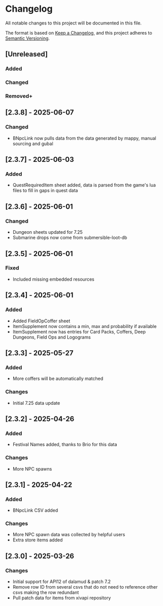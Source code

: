 # Changelog

All notable changes to this project will be documented in this file.

The format is based on [Keep a Changelog](https://keepachangelog.com/en/1.1.0/),
and this project adheres to [Semantic Versioning](https://semver.org/spec/v2.0.0.html).

## [Unreleased]

### Added

### Changed

### Removed+

## [2.3.8] - 2025-06-07

### Changed

- BNpcLink now pulls data from the data generated by mappy, manual sourcing and gubal

## [2.3.7] - 2025-06-03

### Added

- QuestRequiredItem sheet added, data is parsed from the game's lua files to fill in gaps in quest data

## [2.3.6] - 2025-06-01

### Changed

- Dungeon sheets updated for 7.25
- Submarine drops now come from submersible-loot-db

## [2.3.5] - 2025-06-01

### Fixed

- Included missing embedded resources

## [2.3.4] - 2025-06-01

### Added

- Added FieldOpCoffer sheet
- ItemSupplement now contains a min, max and probability if available
- ItemSupplement now has entries for Card Packs, Coffers, Deep Dungeons, Field Ops and Logograms

## [2.3.3] - 2025-05-27

### Added

- More coffers will be automatically matched

### Changes

- Initial 7.25 data update

## [2.3.2] - 2025-04-26

### Added

- Festival Names added, thanks to Brio for this data

### Changes

- More NPC spawns

## [2.3.1] - 2025-04-22

### Added

- BNpcLink CSV added

### Changes

- More NPC spawn data was collected by helpful users
- Extra store items added

## [2.3.0] - 2025-03-26

### Changes

- Initial support for API12 of dalamud & patch 7.2
- Remove row ID from several csvs that do not need to reference other csvs making the row redundant
- Pull patch data for items from xivapi repository

